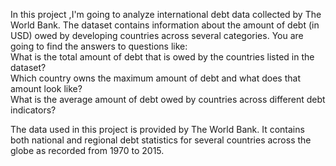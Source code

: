 In this project ,I'm going to analyze international debt data collected by The World Bank. The dataset contains information about the amount of debt (in USD) owed by developing countries across several categories. You are going to find the answers to questions like:      
What is the total amount of debt that is owed by the countries listed in the dataset?    
Which country owns the maximum amount of debt and what does that amount look like?     
What is the average amount of debt owed by countries across different debt indicators? 

The data used in this project is provided by The World Bank. It contains both national and regional debt statistics for several countries across the globe as recorded from 1970 to 2015.
